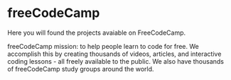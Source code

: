 # freeCodeCamp

Here you will found the projects avaiable on FreeCodeCamp.

freeCodeCamp mission: to help people learn to code for free. We accomplish this by creating thousands of videos, articles, and interactive coding lessons - all freely available to the public. We also have thousands of freeCodeCamp study groups around the world.
